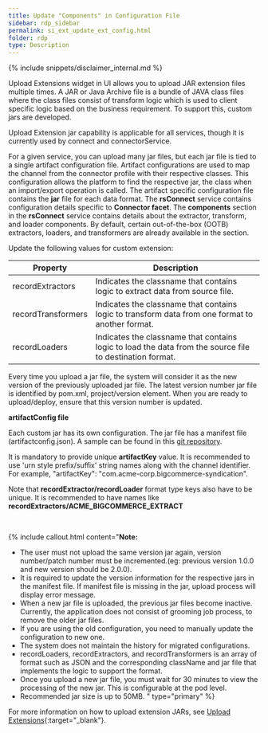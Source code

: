 ```yaml
---
title: Update "Components" in Configuration File
sidebar: rdp_sidebar
permalink: si_ext_update_ext_config.html
folder: rdp
type: Description
---
```


{% include snippets/disclaimer_internal.md %} 

Upload Extensions widget in UI allows you to upload JAR extension files multiple times. A JAR or Java Archive file is a bundle of JAVA class files where the class files consist of transform logic which is used to client specific logic based on the business requirement. To support this, custom jars are developed.

Upload Extension jar capability is applicable for all services, though it is currently used by connect and connectorService.

For a given service, you can upload many jar files, but each jar file is tied to a single artifact configuration file. Artifact configurations are used to map the channel from the connector profile with their respective classes. This configuration allows the platform to find the respective jar, the class when an import/export operation is called. The artifact specific configuration file contains the **jar** file for each data format. The **rsConnect** service contains configuration details specific to **Connector facet**. The **components** section in the **rsConnect** service contains details about the extractor, transform, and loader components. By default, certain out-of-the-box (OOTB) extractors, loaders, and transformers are already available in the section. 

Update the following values for custom extension:

| Property | Description |
|----------|------------|
| recordExtractors | Indicates the classname that contains logic to extract data from source file. |
| recordTransformers | Indicates the classname that contains logic to transform data from one format to another format. |
| recordLoaders | Indicates the classname that contains logic to load the data from the source file to destination format. |

<!-- **Sample artifactConfig file**

Download <a href="files/01-Configurations/artifactconfig-rsconnectservice.json" download>Sample artifactConfig JSON</a>. -->

Every time you upload a jar file, the system will consider it as the new version of the previously uploaded jar file. The latest version number jar file is identified by pom.xml, project/version element. When you are ready to upload/deploy, ensure that this version number is updated.

 **artifactConfig file**

 Each custom jar has its own configuration. The jar file has a manifest file (artifactconfig.json). A sample can be found in this [git repository](https://github.com/riversandtechnologies/addon-app-template/blob/dev/connectors/rshub-box/src/main/resources/artifactconfig.json).

It is mandatory to provide unique **artifactKey** value. It is recommended to use 'urn style prefix/suffix' string names along with the channel identifier. For example, "artifactKey": "com.acme-corp.bigcommerce-syndication".

Note that **recordExtractor/recordLoader** format type keys also have to be unique. It is recommended to have names like **recordExtractors/ACME_BIGCOMMERCE_EXTRACT**

 <!-- {% picture artifactfile.png alt="artifactConfig file location" %} -->

<!-- ### Update Version for Custom JAR

Each custom jar has its own configuration. When user uploads the jar from UI, the jar file has a manifest json file which has the below information.

<pre>
<code>
{
  "artifact": "venzee-hub-{version}.jar",
  "artifactKey": "USER FRIENDLY AND UNIQUE NAME; USED AS NAME AND ID BY ADMIN SERVICE. GIT WILL HAVE STATIC NAMES",
  "version": version,
  "components": {
      "recordExtractors": {
        "VENZEERESPONSE": {
            "className": "com.riversand.connectors.venzeehub.VenzeeInboundExtractor"
                    },
        "VENZEEWITHDRAWJSON": {
            "className": "com.riversand.connectors.venzeehub.VenzeeWithdrawExtractor"
                    }
                },
      "recordLoaders": {
        "VENZEEJSON": {
            "className": "com.riversand.connectors.venzeehub.VenzeeOutboundLoader"
                    },
        "VENZEEWITHDRAWJSON": {
            "className": "com.riversand.connectors.venzeehub.VenzeeWithdrawLoader"
                    }
                }
            }
        }
</code>
</pre>

The above information is retrieved along with the service information (retrieved from UI while uploading) and a configuration is created as shown below. 

The **artifactKey** in the configuration populates the **name** and **id** of the object before saving the data.

The following are the sample jar files that are split and manually updated.

**Venzeehub-syndication jar**

<pre>
<code>
{
    "id": "venzeehub-syndication_artifactConfig",
    "name": "venzeehub-syndication",
    "type": "artifactConfig",
    "properties": {
        "createdService": "configurationManageService",
        "createdBy": "_UNASSIGNED",
        "modifiedService": "configurationManageService",
        "modifiedBy": "_UNASSIGNED",
        "createdDate": "2020-02-24T06:14:59.787-0600",
        "modifiedDate": "2020-02-24T06:14:59.787-0600",
        "serviceName": "connectorService_importexport"

    },
    "data": {
        "jsonData": {
            "artifact": "venzee-hub-{version}.jar",
            "artifactKey": "USER FRIENDLY AND UNIQUE NAME; USED AS NAME AND ID BY ADMIN SERVICE. GIT WILL HAVE STATIC NAMES",
            "components": {
                "recordExtractors": {
                    "VENZEERESPONSE": {
                        "className": "com.riversand.connectors.venzeehub.VenzeeInboundExtractor"
                    },
                    "VENZEEWITHDRAWJSON": {
                        "className": "com.riversand.connectors.venzeehub.VenzeeWithdrawExtractor"
                    }
                },
                "recordLoaders": {
                    "VENZEEJSON": {
                        "className": "com.riversand.connectors.venzeehub.VenzeeOutboundLoader"
                    },
                    "VENZEEWITHDRAWJSON": {
                        "className": "com.riversand.connectors.venzeehub.VenzeeWithdrawLoader"
                    }
                }
            }
        }
    }
}
</code>
</pre>

**rshub-sftp config**

<pre>
<code>
{
    "id": "rshub-sftp_artifactConfig",
    "name": "rshub-sftp",
    "type": "artifactConfig",
    "properties": {
        "createdService": "configurationManageService",
        "createdBy": "_UNASSIGNED",
        "modifiedService": "configurationManageService",
        "modifiedBy": "_UNASSIGNED",
        "createdDate": "2020-02-24T06:14:59.787-0600",
        "modifiedDate": "2020-02-24T06:14:59.787-0600",
        "serviceName": "connectorService_importexport"
    },
    "data": {
        "jsonData": {
            "artifact": "rshub-sftp-version.jar",
            "artifactKey": "USER FRIENDLY AND UNIQUE NAME; USED AS NAME AND ID BY ADMIN SERVICE. GIT WILL HAVE STATIC NAMES",
            "components": {
                "recordExtractors": {
                    "SFTPDATA": {
                        "className": "com.riversand.connectors.rshub.SFTPExtractor"
                    }
                },
                "recordLoaders": {
                    "SFTPDATA": {                        
                        "className": "com.riversand.connectors.rshub.SFTPLoader"
                    }
                }
            }
        }
    }
 }
 </code>
 </pre> -->

 <br/>

{% include callout.html content="**Note:**
* The user must not upload the same version jar again, version number/patch number must be incremented.(eg: previous version 1.0.0 and new version should be 2.0.0).
* It is required to update the version information for the respective jars in the manifest file. If manifest file is missing in the jar, upload process will display error message.
* When a new jar file is uploaded, the previous jar files become inactive. Currently, the application does not consist of grooming job process, to remove the older jar files.
* If you are using the old configuration, you need to manually update the configuration to new one.
* The system does not maintain the history for migrated configurations.
* recordLoaders, recordExtractors, and recordTransformers is an array of format such as JSON and the corresponding className and jar file that implements the logic to support the format.
* Once you upload a new jar file, you must wait for 30 minutes to view the processing of the new jar. This is configurable at the pod level.
* Recommended jar size is up to 50MB.
" type="primary" %}

For more information on how to upload extension JARs, see [Upload Extensions](/{{site.data.rdp_links_version.ADM}}/sys_upload_extensions.html){:target="_blank"}.
